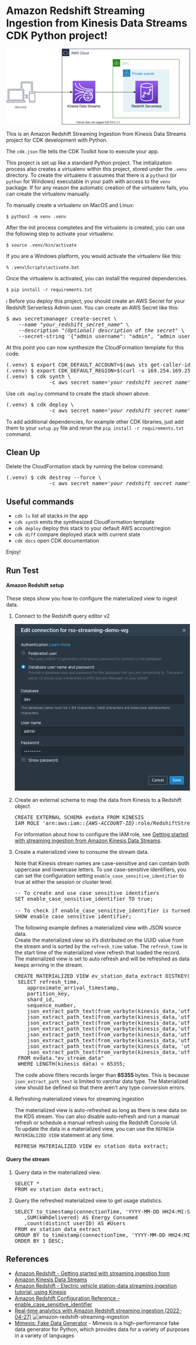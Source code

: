 
# Amazon Redshift Streaming Ingestion from Kinesis Data Streams CDK Python project!

![redshift_streaming_ingestion_from_kinesis_data_streams](./redshift_streaming_from_kds.svg)

This is an Amazon Redshift Streaming Ingestion from Kinesis Data Streams project for CDK development with Python.

The `cdk.json` file tells the CDK Toolkit how to execute your app.

This project is set up like a standard Python project.  The initialization
process also creates a virtualenv within this project, stored under the `.venv`
directory.  To create the virtualenv it assumes that there is a `python3`
(or `python` for Windows) executable in your path with access to the `venv`
package. If for any reason the automatic creation of the virtualenv fails,
you can create the virtualenv manually.

To manually create a virtualenv on MacOS and Linux:

```
$ python3 -m venv .venv
```

After the init process completes and the virtualenv is created, you can use the following
step to activate your virtualenv.

```
$ source .venv/bin/activate
```

If you are a Windows platform, you would activate the virtualenv like this:

```
% .venv\Scripts\activate.bat
```

Once the virtualenv is activated, you can install the required dependencies.

```
$ pip install -r requirements.txt
```

:information_source: Before you deploy this project, you should create an AWS Secret for your Redshift Serverless Admin user. You can create an AWS Secret like this:

<pre>
$ aws secretsmanager create-secret \
    --name "<i>your_redshift_secret_name</i>" \
    --description "<i>(Optional) description of the secret</i>" \
    --secret-string '{"admin_username": "admin", "admin_user_password": "<i>password_of_at_last_8_characters</i>"}'
</pre>

At this point you can now synthesize the CloudFormation template for this code.

<pre>
(.venv) $ export CDK_DEFAULT_ACCOUNT=$(aws sts get-caller-identity --query Account --output text)
(.venv) $ export CDK_DEFAULT_REGION=$(curl -s 169.254.169.254/latest/dynamic/instance-identity/document | jq -r .region)
(.venv) $ cdk synth \
              -c aws_secret_name='<i>your_redshift_secret_name</i>'
</pre>

Use `cdk deploy` command to create the stack shown above.

<pre>
(.venv) $ cdk deploy \
              -c aws_secret_name='<i>your_redshift_secret_name</i>'
</pre>

To add additional dependencies, for example other CDK libraries, just add
them to your `setup.py` file and rerun the `pip install -r requirements.txt`
command.

## Clean Up

Delete the CloudFormation stack by running the below command.

<pre>
(.venv) $ cdk destroy --force \
              -c aws_secret_name='<i>your_redshift_secret_name</i>'
</pre>

## Useful commands

 * `cdk ls`          list all stacks in the app
 * `cdk synth`       emits the synthesized CloudFormation template
 * `cdk deploy`      deploy this stack to your default AWS account/region
 * `cdk diff`        compare deployed stack with current state
 * `cdk docs`        open CDK documentation

Enjoy!

## Run Test

#### Amazon Redshift setup

These steps show you how to configure the materialized view to ingest data.

1. Connect to the Redshift query editor v2

   ![redshift-query-editor-v2-connection](./redshift-query-editor-v2-connection.png)

2. Create an external schema to map the data from Kinesis to a Redshift object.
   <pre>
   CREATE EXTERNAL SCHEMA evdata FROM KINESIS
   IAM_ROLE 'arn:aws:iam::<i>{AWS-ACCOUNT-ID}</i>:role/RedshiftStreamingRole';
   </pre>
   For information about how to configure the IAM role, see [Getting started with streaming ingestion from Amazon Kinesis Data Streams](https://docs.aws.amazon.com/redshift/latest/dg/materialized-view-streaming-ingestion-getting-started.html).

3. Create a materialized view to consume the stream data.
   
   Note that Kinesis stream names are case-sensitive and can contain both uppercase and lowercase letters. To use case-sensitive identifiers, you can set the configuration setting `enable_case_sensitive_identifier` to true at either the session or cluster level.
   <pre>
   -- To create and use case sensitive identifiers
   SET enable_case_sensitive_identifier TO true;

   -- To check if enable_case_sensitive_identifier is turned on
   SHOW enable_case_sensitive_identifier;
   </pre>

   The following example defines a materialized view with JSON source data.<br/>
   Create the materialized view so it’s distributed on the UUID value from the stream and is sorted by the `refresh_time` value. The `refresh_time` is the start time of the materialized view refresh that loaded the record. The materialized view is set to auto refresh and will be refreshed as data keeps arriving in the stream.
   <pre>
   CREATE MATERIALIZED VIEW ev_station_data_extract DISTKEY(6) sortkey(1) AUTO REFRESH YES AS
    SELECT refresh_time,
       approximate_arrival_timestamp,
       partition_key,
       shard_id,
       sequence_number,
       json_extract_path_text(from_varbyte(kinesis_data,'utf-8'),'_id',true)::character(36) as ID,
       json_extract_path_text(from_varbyte(kinesis_data,'utf-8'),'clusterID',true)::varchar(30) as clusterID,
       json_extract_path_text(from_varbyte(kinesis_data,'utf-8'),'connectionTime',true)::varchar(20) as connectionTime,
       json_extract_path_text(from_varbyte(kinesis_data,'utf-8'),'kWhDelivered',true)::DECIMAL(10,2) as kWhDelivered,
       json_extract_path_text(from_varbyte(kinesis_data,'utf-8'),'stationID',true)::INTEGER as stationID,
       json_extract_path_text(from_varbyte(kinesis_data,'utf-8'),'spaceID',true)::varchar(100) as spaceID,
       json_extract_path_text(from_varbyte(kinesis_data, 'utf-8'),'timezone',true)::varchar(30)as timezone,
       json_extract_path_text(from_varbyte(kinesis_data,'utf-8'),'userID',true)::varchar(30) as userID
    FROM evdata."ev_stream_data"
    WHERE LENGTH(kinesis_data) < 65355;
   </pre>
   The code above filters records larger than **65355** bytes. This is because `json_extract_path_text` is limited to varchar data type. The Materialized view should be defined so that there aren’t any type conversion errors.

4. Refreshing materialized views for streaming ingestion
   
   The materialized view is auto-refreshed as long as there is new data on the KDS stream. You can also disable auto-refresh and run a manual refresh or schedule a manual refresh using the Redshift Console UI.<br/>
   To update the data in a materialized view, you can use the `REFRESH MATERIALIZED VIEW` statement at any time.
   <pre>
   REFRESH MATERIALIZED VIEW ev_station_data_extract;
   </pre>

#### Query the stream

1. Query data in the materialized view.
   <pre>
   SELECT *
   FROM ev_station_data_extract;
   </pre>
2. Query the refreshed materialized view to get usage statistics.
   <pre>
   SELECT to_timestamp(connectionTime, 'YYYY-MM-DD HH24:MI:SS') as connectiontime
      ,SUM(kWhDelivered) AS Energy_Consumed 
      ,count(distinct userID) AS #Users
   FROM ev_station_data_extract
   GROUP BY to_timestamp(connectionTime, 'YYYY-MM-DD HH24:MI:SS')
   ORDER BY 1 DESC;
   </pre>


## References

 * [Amazon Redshift - Getting started with streaming ingestion from Amazon Kinesis Data Streams](https://docs.aws.amazon.com/redshift/latest/dg/materialized-view-streaming-ingestion-getting-started.html)
 * [Amazon Redshift - Electric vehicle station-data streaming ingestion tutorial, using Kinesis](https://docs.aws.amazon.com/redshift/latest/dg/materialized-view-streaming-ingestion-example-station-data.html)
 * [Amazon Redshift Configuration Reference - enable_case_sensitive_identifier](https://docs.aws.amazon.com/redshift/latest/dg/r_enable_case_sensitive_identifier.html)
 * [Real-time analytics with Amazon Redshift streaming ingestion (2022-04-27)](https://aws.amazon.com/ko/blogs/big-data/real-time-analytics-with-amazon-redshift-streaming-ingestion/)
  ![amazon-redshift-streaming-ingestion](https://d2908q01vomqb2.cloudfront.net/b6692ea5df920cad691c20319a6fffd7a4a766b8/2022/04/14/BDB-2193-image001.png)
 * [Mimesis: Fake Data Generator](https://mimesis.name/en/latest/index.html) - Mimesis is a high-performance fake data generator for Python, which provides data for a variety of purposes in a variety of languages

